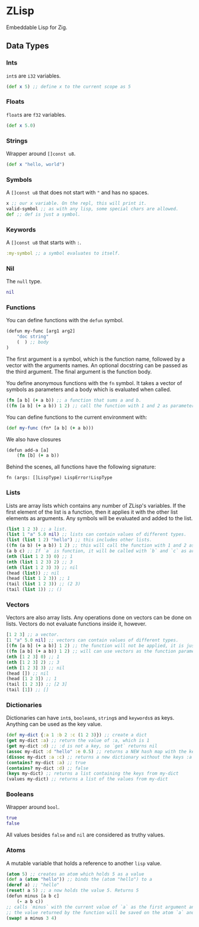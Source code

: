# ZLisp

Embeddable Lisp for Zig.

## Data Types
### Ints
`int`s are `i32` variables.
```clojure
(def x 5) ;; define x to the current scope as 5
```

### Floats
`float`s are `f32` variables.
```clojure
(def x 5.0)
```

### Strings
Wrapper around `[]const u8`.
```clojure
(def x "hello, world")
```

### Symbols
A `[]const u8` that does not start with `"` and has no spaces.
```clojure
x ;; our x variable. On the repl, this will print it.
valid-symbol ;; as with any lisp, some special chars are allowed.
def ;; def is just a symbol.
```

### Keywords
A `[]const u8` that starts with `:`.
```clojure
:my-symbol ;; a symbol evaluates to itself.
```

### Nil
The `null` type.
```clojure
nil
```

### Functions
You can define functions with the `defun` symbol.
```clojure
(defun my-func [arg1 arg2]
    "doc string"
    (  ) ;; body
)
```
The first argument is a symbol, which is the function name, followed by a vector with the arguments names.
An optional docstring can be passed as the third argument. The final argument is the function body.

You define anonymous functions with the `fn` symbol. It takes a vector of symbols as parameters and a body
which is evaluated when called.
```clojure
(fn [a b] (+ a b)) ;; a function that sums a and b.
((fn [a b] (+ a b)) 1 2) ;; call the function with 1 and 2 as parameters.
```

You can define functions to the current environment with:
```clojure
(def my-func (fn* [a b] (+ a b)))
```

We also have closures
```clojure
(defun add-a [a]
    (fn [b] (+ a b))
```

Behind the scenes, all functions have the following signature:
```zig
fn (args: []LispType) LispError!LispType
```

### Lists
Lists are array lists which contains any number of ZLisp's variables. If the first element of the list
is a function, then it applies it with the other list elements as arguments. Any symbols will be evaluated
and added to the list.
```clojure
(list 1 2 3) ;; a list.
(list 1 "a" 5.0 nil) ;; lists can contain values of different types.
(list (list 1 2) "hello") ;; this includes other lists.
((fn (a b) (+ a b)) 1 2) ;; this will call the function with 1 and 2 as `a` and `b` respectively.
(a b c) ;; If `a` is function, it will be called with `b` and `c` as arguments.
(nth (list 1 2 3) 0) ;; 1
(nth (list 1 2 3) 2) ;; 3
(nth (list 1 2 3) 3) ;; nil
(head (list)) ;; nil
(head (list 1 2 3)) ;; 1
(tail (list 1 2 3)) ;; (2 3)
(tail (list 1)) ;; ()
```

### Vectors
Vectors are also array lists. Any operations done on vectors can be done on lists. Vectors do not
evaluate functions inside it, however.
```clojure
[1 2 3] ;; a vector.
[1 "a" 5.0 nil] ;; vectors can contain values of different types.
[(fn [a b] (+ a b)] 1 2) ;; the function will not be applied, it is just an element of the vector.
((fn [a b] (+ a b)) 1 2) ;; will can use vectors as the function parameter list (you can not use it a body, though)
(nth [1 2 3] 0) ;; 1
(nth [1 2 3] 2) ;; 3
(nth [1 2 3] 3) ;; nil
(head []) ;; nil
(head [1 2 3]) ;; 1
(tail [1 2 3]) ;; [2 3]
(tail [1]) ;; []
```

### Dictionaries
Dictionaries can have `int`s, `boolean`s, `string`s and `keywords`s as keys. Anything can be used as the key value.
```clojure
(def my-dict {:a 1 :b 2 :c (1 2 3)}) ;; create a dict
(get my-dict :a) ;; return the value of :a, which is 1
(get my-dict :d) ;; :d is not a key, so `get` returns nil
(assoc my-dict :d "hello" :e 0.5) ;; returns a NEW hash map with the keys :d and :e, with values "hello" and 0.5
(dissoc my-dict :a :c) ;; returns a new dictionary without the keys :a and :c from `my-dict`
(contains? my-dict :a) ;; true
(contains? my-dict :d) ;; false
(keys my-dict) ;; returns a list containing the keys from my-dict
(values my-dict) ;; returns a list of the values from my-dict
```

### Booleans
Wrapper around `bool`.
```clojure
true
false
```
All values besides `false` and `nil` are considered as truthy values.

### Atoms
A mutable variable that holds a reference to another `lisp` value.
```clojure
(atom 5) ;; creates an atom which holds 5 as a value
(def a (atom "hello")) ;; binds the (atom "hello") to a
(deref a) ;; "hello"
(reset! a 5) ;; a now holds the value 5. Returns 5
(defun minus [a b c]
    (- a b c))
;; calls `minus` with the current value of `a` as the first argument and 3 and 4 as the second and third arguments.
;; the value returned by the function will be saved on the atom `a` and returns.
(swap! a minus 3 4)
```
